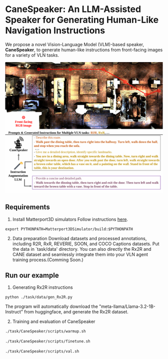 # CaneSpeaker: An LLM-Assisted Speaker for Generating Human-Like Navigation Instructions
We propose a novel Vision-Language Model (VLM)-based speaker, **CaneSpeaker**, to generate human-like instructions from front-facing images for a variety of VLN tasks.

![Concept](teaser.png)


## Requirements

1. Install Matterport3D simulators
  Follow instructions [here](https://github.com/peteanderson80/Matterport3DSimulator).
```
export PYTHONPATH=Matterport3DSimulator/build:$PYTHONPATH
```

2. Data preparation
  Download datasets and processed annotations, including R2R, RxR, REVERIE, SOON, and COCO Captions datasets. Put the data in `task/data' directory. You can also directly the Rx2R and CANE dataset and seamlessly integrate them into your VLN agent training process.(Comming Soon.)


## Run our example

1. Generating Rx2R instructions
```
python ./task/data/gen_Rx2R.py
```
  The program will automatically download the "meta-llama/Llama-3.2-1B-Instruct" from huggingface, and generate the Rx2R dataset.

2. Training and evaluation of CaneSpeaker
```
./task/CaneSpeaker/scripts/warmup.sh

./task/CaneSpeaker/scripts/finetune.sh

./task/CaneSpeaker/scripts/val.sh
```